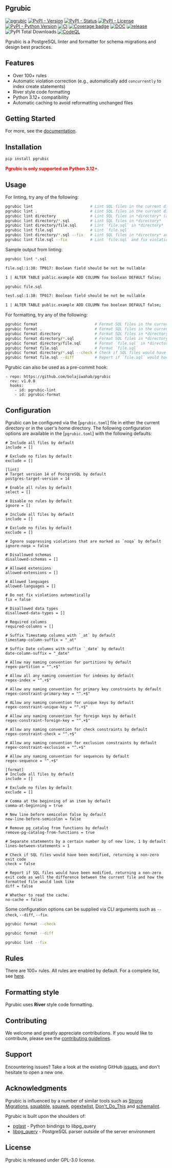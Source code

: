 ## Pgrubic
[![pgrubic](https://img.shields.io/badge/pgrubic-purple.svg)](https://github.com/bolajiwahab/pgrubic/)
[![PyPI - Version](https://img.shields.io/pypi/v/pgrubic)](https://pypi.org/project/pgrubic/)
[![PyPI - Status](https://img.shields.io/pypi/status/pgrubic)](https://pypi.org/project/pgrubic/)
[![PyPI - License](https://img.shields.io/pypi/l/pgrubic)](https://github.com/bolajiwahab/pgrubic/blob/main/LICENSE)
[![PyPI - Python Version](https://img.shields.io/pypi/pyversions/pgrubic)](https://pypi.org/project/pgrubic/)
[![CI](https://github.com/bolajiwahab/pgrubic/actions/workflows/ci.yml/badge.svg)](https://github.com/bolajiwahab/pgrubic/actions/workflows/ci.yml)
[![Coverage badge](https://github.com/bolajiwahab/pgrubic/raw/python-coverage-comment-action-data/badge.svg)](https://github.com/bolajiwahab/pgrubic/tree/python-coverage-comment-action-data)
[![DOC](https://github.com/bolajiwahab/pgrubic/actions/workflows/doc.yml/badge.svg)](https://github.com/bolajiwahab/pgrubic/actions/workflows/doc.yml)
[![release](https://github.com/bolajiwahab/pgrubic/actions/workflows/release.yml/badge.svg)](https://github.com/bolajiwahab/pgrubic/actions/workflows/release.yml)
![PyPI Total Downloads](https://img.shields.io/pepy/dt/pgrubic)
[![CodeQL](https://github.com/bolajiwahab/pgrubic/actions/workflows/github-code-scanning/codeql/badge.svg)](https://github.com/bolajiwahab/pgrubic/actions/workflows/github-code-scanning/codeql)

Pgrubic is a PostgreSQL linter and formatter for schema migrations and design best practices.

## Features
- Over 100+ rules
- Automatic violation correction (e.g., automatically add `concurrently` to index create statements)
- River style code formatting
- Python 3.12+ compatibility
- Automatic caching to avoid reformatting unchanged files

## Getting Started
For more, see the [documentation](https://bolajiwahab.github.io/pgrubic/).

## Installation
```bash
pip install pgrubic
```
**<span style="color:red">Pgrubic is only supported on Python 3.12+</span>**.

## Usage
For linting, try any of the following:
```bash
pgrubic lint                         # Lint SQL files in the current directory (and any subdirectories)
pgrubic lint .                       # Lint SQL files in the current directory (and any subdirectories)
pgrubic lint directory               # Lint SQL files in *directory* (and any subdirectories)
pgrubic lint directory/*.sql         # Lint SQL files in *directory*
pgrubic lint directory/file.sql      # Lint `file.sql` in *directory*
pgrubic lint file.sql                # Lint `file.sql`
pgrubic lint directory/*.sql --fix   # Lint SQL files in *directory* and fix violations automatically
pgrubic lint file.sql --fix          # Lint `file.sql` and fix violations automatically
```
Sample output from linting:
```bash
pgrubic lint *.sql

file.sql:1:38: TP017: Boolean field should be not be nullable

1 | ALTER TABLE public.example ADD COLUMN foo boolean DEFAULT false;
```

```bash
pgrubic file.sql

test.sql:1:38: TP017: Boolean field should be not be nullable

1 | ALTER TABLE public.example ADD COLUMN foo boolean DEFAULT false;
```

For formatting, try any of the following:
```bash
pgrubic format                         # Format SQL files in the current directory (and any subdirectories)
pgrubic format .                       # Format SQL files in the current directory (and any subdirectories)
pgrubic format directory               # Format SQL files in *directory* (and any subdirectories)
pgrubic format directory/*.sql         # Format SQL files in *directory*
pgrubic format directory/file.sql      # Format `file.sql` in *directory*
pgrubic format file.sql                # Format `file.sql`
pgrubic format directory/*.sql --check # Check if SQL files would have been modified, returning a non-zero exit code
pgrubic format file.sql --diff         # Report if `file.sql` would have been modified, returning a non-zero exit code as well the difference between `file.sql` and how the formatted file would look like
```

Pgrubic can also be used as a pre-commit hook:
```
- repo: https://github.com/bolajiwahab/pgrubic
  rev: v1.0.0
  hooks:
    - id: pgrubic-lint
    - id: pgrubic-format
```
## Configuration
Pgrubic can be configured via the [`pgrubic.toml`] file in either the current directory or in the user's home directory.
The following configuration options are available in the [`pgrubic.toml`] with the following defaults:
```
# Include all files by default
include = []

# Exclude no files by default
exclude = []

[lint]
# Target version 14 of PostgreSQL by default
postgres-target-version = 14

# Enable all rules by default
select = []

# Disable no rules by default
ignore = []

# Include all files by default
include = []

# Exclude no files by default
exclude = []

# Ignore suppressing violations that are marked as `noqa` by default
ignore-noqa = false

# Disallowed schemas
disallowed-schemas = []

# Allowed extensions
allowed-extensions = []

# Allowed languages
allowed-languages = []

# Do not fix violations automatically
fix = false

# Disallowed data types
disallowed-data-types = []

# Required columns
required-columns = []

# Suffix Timestamp columns with `_at` by default
timestamp-column-suffix = "_at"

# Suffix Date columns with suffix `_date` by default
date-column-suffix = "_date"

# Allow nay naming convention for partitions by default
regex-partition = "^.+$"

# Allow all any naming convention for indexes by default
regex-index = "^.+$"

# Allow any naming convention for primary key constraints by default
regex-constraint-primary-key = "^.+$"

# ALlow any naming convention for unique keys by default
regex-constraint-unique-key = "^.+$"

# Allow any naming convention for foreign keys by default
regex-constraint-foreign-key = "^.+$"

# Allow any naming convention for check constraints by default
regex-constraint-check = "^.+$"

# Allow any naming convention for exclusion constraints by default
regex-constraint-exclusion = "^.+$"

# Allow any naming convention for sequences by default
regex-sequence = "^.+$"

[format]
# Include all files by default
include = []

# Exclude no files by default
exclude = []

# Comma at the beginning of an item by default
comma-at-beginning = true

# New line before semicolon false by default
new-line-before-semicolon = false

# Remove pg_catalog from functions by default
remove-pg-catalog-from-functions = true

# Separate statements by a certain number by of new line, 1 by default
lines-between-statements = 1

# Check if SQL files would have been modified, returning a non-zero exit code
check = false

# Report if SQL files would have been modified, returning a non-zero exit code as well the difference between the current file and how the formatted file would look like
diff = false

# Whether to read the cache.
no-cache = false
```

Some configuration options can be supplied via CLI arguments such as `--check`, `--diff`, `--fix`.
```bash
pgrubic format --check
```
```bash
pgrubic format --diff
```
```bash
pgrubic lint --fix
```
## Rules
There are 100+ rules. All rules are enabled by default. For a complete list, see [here](https://bolajiwahab.github.io/pgrubic/rules/).

## Formatting style
Pgrubic uses **River** style code formatting.

## Contributing
We welcome and greatly appreciate contributions. If you would like to contribute, please see the [contributing guidelines](https://github.com/bolajiwahab/pgrubic/blob/main/CONTRIBUTING.md).

## Support
Encountering issues? Take a look at the existing GitHub [issues](https://github.com/bolajiwahab/pgrubic/issues), and don't hesitate to open a new one.

## Acknowledgments
Pgrubic is influenced by a number of similar tools such as [Strong Migrations](https://github.com/ankane/strong_migrations), [squabble](https://github.com/erik/squabble),
[squawk](https://github.com/sbdchd/squawk), [pgextwlist](https://github.com/dimitri/pgextwlist), [Don't_Do_This](https://wiki.postgresql.org/wiki/Don't_Do_This)
and [schemalint](https://github.com/kristiandupont/schemalint).

Pgrubic is built upon the shoulders of:
- [pglast](https://github.com/pglast/pglast) - Python bindings to libpg_query
- [libpg_query](https://github.com/pganalyze/libpg_query) - PostgreSQL parser outside of the server environment

## License
Pgrubic is released under GPL-3.0 license.
